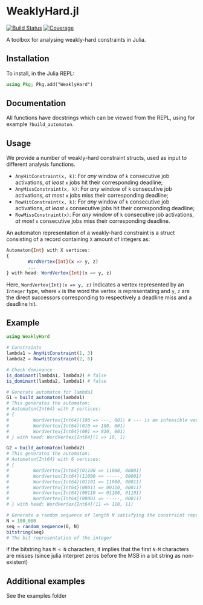 # WeaklyHard.jl

[![Build Status](https://github.com/NilsVreman/WeaklyHard.jl/workflows/CI/badge.svg)](https://github.com/NilsVreman/WeaklyHard.jl/actions)
[![Coverage](https://codecov.io/gh/NilsVreman/WeaklyHard.jl/branch/main/graph/badge.svg)](https://codecov.io/gh/NilsVreman/WeaklyHard.jl)

A toolbox for analysing weakly-hard constraints in Julia.

## Installation

To install, in the Julia REPL:

```julia
using Pkg; Pkg.add("WeaklyHard")
```

## Documentation

All functions have docstrings which can be viewed from the REPL, using for example `?build_automaton`.

## Usage

We provide a number of weakly-hard constraint structs, used as input to different analysis functions.

* `AnyHitConstraint(x, k)`: For _any_ window of `k` consecutive job activations, _at least_ `x` jobs hit their corresponding deadline;
* `AnyMissConstraint(x, k)`: For _any_ window of `k` consecutive job activations, _at most_ `x` jobs miss their corresponding deadline;
* `RowHitConstraint(x, k)`: For _any_ window of `k` consecutive job activations, _at least_ `x` consecutive jobs hit their corresponding deadline;
* `RowMissConstraint(x)`: For _any_ window of `k` consecutive job activations, _at most_ `x` consecutive jobs miss their corresponding deadline.

An automaton representation of a weakly-hard constraint is a struct consisting of a record containing `X` amount of integers as:

```julia
Automaton{Int} with X vertices:
{
        WordVertex{Int}(x => y, z)
        ...
} with head: WordVertex{Int}(x => y, z)
```

Here, `WordVertex{Int}(x => y, z)` indicates a vertex represented by an `Integer` type, where `x` is the word the vertex is representating and `y`, `z` are the direct successors corresponding to respectively a deadline miss and a deadline hit.

## Example
```julia
using WeaklyHard

# Constraints
lambda1 = AnyHitConstraint(1, 3)
lambda2 = RowHitConstraint(2, 6)

# Check dominance
is_dominant(lambda1, lambda2) # false
is_dominant(lambda2, lambda1) # false

# Generate automaton for lambda1
G1 = build_automaton(lambda1) 
# This generates the automaton:
# Automaton{Int64} with 3 vertices:
# {
#         WordVertex{Int64}(100 => ---, 001) # --- is an infeasible vertex
#         WordVertex{Int64}(010 => 100, 001)
#         WordVertex{Int64}(001 => 010, 001)
# } with head: WordVertex{Int64}(1 => 10, 1)

G2 = build_automaton(lambda2)
# This generates the automaton:
# Automaton{Int64} with 6 vertices:
# {
#         WordVertex{Int64}(01100 => 11000, 00001)
#         WordVertex{Int64}(11000 => -----, 00001)
#         WordVertex{Int64}(01101 => 11000, 00011)
#         WordVertex{Int64}(00011 => 00110, 00011)
#         WordVertex{Int64}(00110 => 01100, 01101)
#         WordVertex{Int64}(00001 => -----, 00011)
# } with head: WordVertex{Int64}(11 => 110, 11)

# Generate a random sequence of length N satisfying the constraint represented by G
N = 100_000
seq = random_sequence(G, N)
bitstring(seq)
# The bit representation of the integer
```

if the bitstring has `M < N` characters, it implies that the first `N-M`
characters are misses (since julia interpret zeros before the MSB in a bit
string as non-existent)

## Additional examples

See the examples folder
